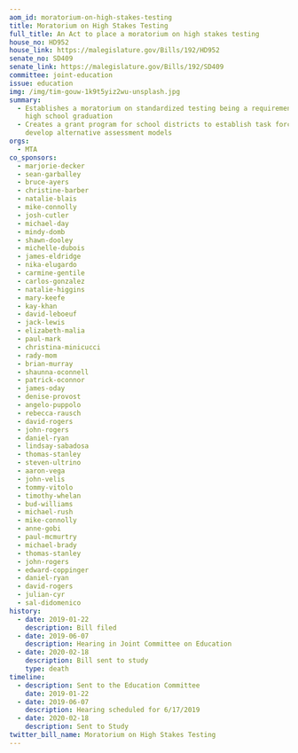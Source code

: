 ```yaml
---
aom_id: moratorium-on-high-stakes-testing
title: Moratorium on High Stakes Testing
full_title: An Act to place a moratorium on high stakes testing
house_no: HD952
house_link: https://malegislature.gov/Bills/192/HD952
senate_no: SD409
senate_link: https://malegislature.gov/Bills/192/SD409
committee: joint-education
issue: education
img: /img/tim-gouw-1k9t5yiz2wu-unsplash.jpg
summary:
  - Establishes a moratorium on standardized testing being a requirement for
    high school graduation
  - Creates a grant program for school districts to establish task forces to
    develop alternative assessment models
orgs:
  - MTA
co_sponsors:
  - marjorie-decker
  - sean-garballey
  - bruce-ayers
  - christine-barber
  - natalie-blais
  - mike-connolly
  - josh-cutler
  - michael-day
  - mindy-domb
  - shawn-dooley
  - michelle-dubois
  - james-eldridge
  - nika-elugardo
  - carmine-gentile
  - carlos-gonzalez
  - natalie-higgins
  - mary-keefe
  - kay-khan
  - david-leboeuf
  - jack-lewis
  - elizabeth-malia
  - paul-mark
  - christina-minicucci
  - rady-mom
  - brian-murray
  - shaunna-oconnell
  - patrick-oconnor
  - james-oday
  - denise-provost
  - angelo-puppolo
  - rebecca-rausch
  - david-rogers
  - john-rogers
  - daniel-ryan
  - lindsay-sabadosa
  - thomas-stanley
  - steven-ultrino
  - aaron-vega
  - john-velis
  - tommy-vitolo
  - timothy-whelan
  - bud-williams
  - michael-rush
  - mike-connolly
  - anne-gobi
  - paul-mcmurtry
  - michael-brady
  - thomas-stanley
  - john-rogers
  - edward-coppinger
  - daniel-ryan
  - david-rogers
  - julian-cyr
  - sal-didomenico
history:
  - date: 2019-01-22
    description: Bill filed
  - date: 2019-06-07
    description: Hearing in Joint Committee on Education
  - date: 2020-02-18
    description: Bill sent to study
    type: death
timeline:
  - description: Sent to the Education Committee
    date: 2019-01-22
  - date: 2019-06-07
    description: Hearing scheduled for 6/17/2019
  - date: 2020-02-18
    description: Sent to Study
twitter_bill_name: Moratorium on High Stakes Testing
---
```

